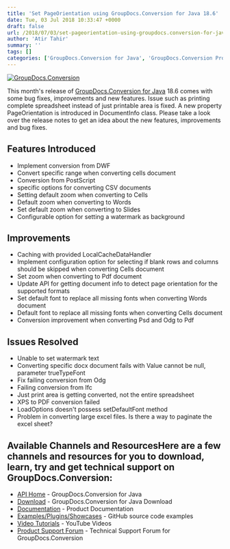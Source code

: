 ```yaml
---
title: 'Set PageOrientation using GroupDocs.Conversion for Java 18.6'
date: Tue, 03 Jul 2018 10:33:47 +0000
draft: false
url: /2018/07/03/set-pageorientation-using-groupdocs.conversion-for-java-18.6/
author: 'Atir Tahir'
summary: ''
tags: []
categories: ['GroupDocs.Conversion for Java', 'GroupDocs.Conversion Product Family']
---
```


[![GroupDocs.Conversion](https://blog.groupdocs.com/wp-content/uploads/sites/4/2016/09/conversion.png?itok=MpNabR9F)](#)

This month's release of [GroupDocs.Conversion for Java](https://products.groupdocs.com/conversion/java) 18.6 comes with some bug fixes, improvements and new features. Issue such as printing complete spreadsheet instead of just printable area is fixed. A new property PageOrientation is introduced in DocumentInfo class. Please take a look over the release notes to get an idea about the new features, improvements and bug fixes.

## Features Introduced

*   Implement conversion from DWF
*   Convert specific range when converting cells document
*   Conversion from PostScript
*   specific options for converting CSV documents
*   Setting default zoom when converting to Cells
*   Default zoom when converting to Words
*   Set default zoom when converting to Slides
*   Configurable option for setting a watermark as background

## Improvements

*   Caching with provided LocalCacheDataHandler
*   Implement configuration option for selecting if blank rows and columns should be skipped when converting Cells document
*   Set zoom when converting to Pdf document
*   Update API for getting document info to detect page orientation for the supported formats
*   Set default font to replace all missing fonts when converting Words document
*   Default font to replace all missing fonts when converting Cells document
*   Conversion improvement when converting Psd and Odg to Pdf

## Issues Resolved

*   Unable to set watermark text
*   Converting specific docx document fails with Value cannot be null, parameter trueTypeFont
*   Fix failing conversion from Odg
*   Failing conversion from Ifc
*   Just print area is getting converted, not the entire spreadsheet
*   XPS to PDF conversion failed
*   LoadOptions doesn't possess setDefaultFont method
*   Problem in converting large excel files. Is there a way to paginate the excel sheet?

## Available Channels and ResourcesHere are a few channels and resources for you to download, learn, try and get technical support on GroupDocs.Conversion:

*   [API Home](https://products.groupdocs.com/conversion/java "Product Home") - GroupDocs.Conversion for Java
*   [Download](https://downloads.groupdocs.com/conversion/java "Download API") - GroupDocs.Conversion for Java Download
*   [Documentation](https://docs.groupdocs.com/display/conversionjava/Home "Documentation") - Product Documentation
*   [Examples/Plugins/Showcases](https://github.com/groupdocs-conversion/GroupDocs.Conversion-for-Java "Example projects") - GitHub source code examples
*   [Video Tutorials](https://www.youtube.com/playlist?list=PL25CTxMCj5vPNfkcX3UXzMLKEOZwNpkzN) - YouTube Videos
*   [Product Support Forum](https://forum.groupdocs.com/c/conversion "Support forum") \- Technical Support Forum for GroupDocs.Conversion





